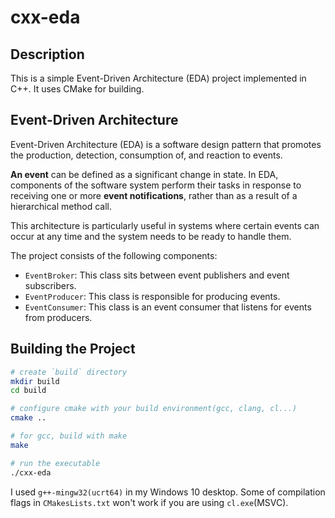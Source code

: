 # cxx-eda

## Description

This is a simple Event-Driven Architecture (EDA) project implemented in C++. It uses CMake for building. 

## Event-Driven Architecture

Event-Driven Architecture (EDA) is a software design pattern that promotes the production, detection, consumption of, and reaction to events. 

**An event** can be defined as a significant change in state. In EDA, components of the software system perform their tasks in response to receiving one or more **event notifications**, rather than as a result of a hierarchical method call. 

This architecture is particularly useful in systems where certain events can occur at any time and the system needs to be ready to handle them.

The project consists of the following components:

- `EventBroker`: This class sits between event publishers and event subscribers.
- `EventProducer`: This class is responsible for producing events.
- `EventConsumer`: This class is an event consumer that listens for events from producers.

## Building the Project

```sh
# create `build` directory
mkdir build 
cd build

# configure cmake with your build environment(gcc, clang, cl...)
cmake ..

# for gcc, build with make
make

# run the executable
./cxx-eda
```

I used `g++-mingw32(ucrt64)` in my Windows 10 desktop. Some of compilation flags in `CMakesLists.txt` won't work if you are using `cl.exe`(MSVC).

